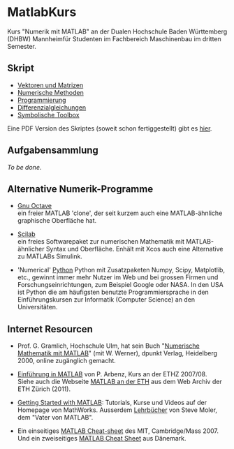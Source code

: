 # MatlabKurs

Kurs "Numerik mit MATLAB" an der Dualen Hochschule Baden Württemberg (DHBW) Mannheimfür Studenten im Fachbereich Maschinenbau im dritten Semester.

## Skript

  - [Vektoren und Matrizen](VektorenMatrizen.md)
  - [Numerische Methoden](NumerischeMethoden.md)
  - [Programmierung](Programmierung.md)
  - [Differenzialgleichungen](DiffGleichungen.md)
  - [Symbolische Toolbox](Symbolic.md)

Eine PDF Version des Skriptes (soweit schon fertiggestellt) gibt es 
[hier](NumerikSkript.pdf).

## Aufgabensammlung

*To be done*.

## Alternative Numerik-Programme

- [Gnu Octave](https://www.gnu.org/software/octave/)  
  ein freier MATLAB 'clone', der seit kurzem auch eine MATLAB-ähnliche graphische Oberfläche hat.

- [Scilab](http://www.scilab.org)  
  ein freies Softwarepaket zur numerischen Mathematik mit MATLAB-ähnlicher Syntax und Oberfläche. Enhält mit Xcos auch eine Alternative zu MATLABs Simulink.

- 'Numerical' [Python](https://www.python.org)
  Python mit Zusatzpaketen Numpy, Scipy, Matplotlib, etc., gewinnt immer mehr Nutzer im Web und bei grossen Firmen und Forschungseinrichtungen, zum Beispiel Google oder NASA. In den USA ist Python die am häufigsten benutzte Programmiersprache in den Einführungskursen zur Informatik (Computer Science) an den Universitäten.

## Internet Resourcen

- Prof. G. Gramlich, Hochschule Ulm, hat sein Buch "[Numerische Mathematik 
  mit MATLAB](http://www.hs-ulm.de/users/gramlich/docs/BuchMATLAB.pdf)" (mit W. Werner), dpunkt Verlag, Heidelberg 2000, online zugänglich gemacht.

- [Einführung in MATLAB](http://people.inf.ethz.ch/arbenz/MatlabKurs/matlabintro.pdf) von P. Arbenz, Kurs an der ETHZ 2007/08.  
  Siehe auch die Webseite [MATLAB an der ETH](http://www.imrtweb.ethz.ch/matlab/) aus dem Web Archiv der ETH Zürich (2011).

- [Getting Started with MATLAB](https://de.mathworks.com/help/matlab/getting-started-with-matlab.html?s_tid=gn_loc_drop): Tutorials, Kurse und Videos auf der Homepage von MathWorks. Ausserdem [Lehrbücher](https://de.mathworks.com/moler.html) von Steve Moler, dem "Vater von MATLAB".

- Ein einseitiges [MATLAB Cheat-sheet](http://web.mit.edu/18.06/www/Spring09/matlab-cheatsheet.pdf) des MIT, Cambridge/Mass 2007.  
  Und ein zweiseitiges [MATLAB Cheat Sheet](http://www.econ.ku.dk/pajhede/Cheatsheet.pdf) aus Dänemark.
